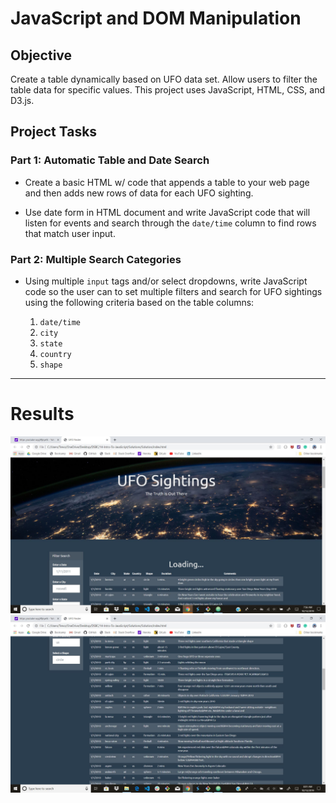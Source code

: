 # JavaScript and DOM Manipulation

## Objective

Create a table dynamically based on UFO data set. Allow users to filter the table data for specific values. This project uses JavaScript, HTML, CSS, and D3.js.

## Project Tasks

### Part 1: Automatic Table and Date Search

* Create a basic HTML w/ code that appends a table to your web page and then adds new rows of data for each UFO sighting.

* Use date form in HTML document and write JavaScript code that will listen for events and search through the `date/time` column to find rows that match user input.

### Part 2: Multiple Search Categories

* Using multiple `input` tags and/or select dropdowns, write JavaScript code so the user can to set multiple filters and search for UFO sightings using the following criteria based on the table columns:

  1. `date/time`
  2. `city`
  3. `state`
  4. `country`
  5. `shape`

- - -

# Results
![Capture1.jpg](https://github.com/TrevorKent/JavaScript-and-DOM-Manipulation/blob/master/Images/Capture1.JPG)
![Capture2.jpg](https://github.com/TrevorKent/JavaScript-and-DOM-Manipulation/blob/master/Images/Capture2.JPG)
